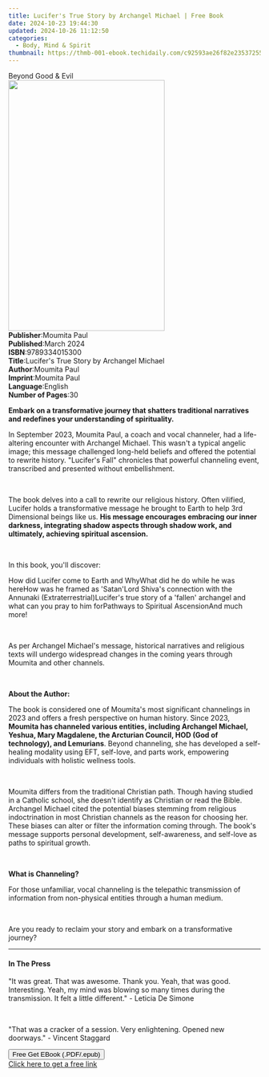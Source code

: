 ```yaml
---
title: Lucifer's True Story by Archangel Michael | Free Book
date: 2024-10-23 19:44:30
updated: 2024-10-26 11:12:50
categories:
  - Body, Mind & Spirit
thumbnail: https://thmb-001-ebook.techidaily.com/c92593ae26f82e2353725502526b520aa38e76d130e90efce4e29c5dd1f37563.jpg
---
```

<main id="book-container">
  <div class="flex flex-col">
    <div class="book-brief flex-1 py-6 px-4 sm:p-6 md:py-10 md:px-8">
      <!-- brief-->
      <div class="book-brief-main">Beyond Good & Evil</div>
    </div>
    <div
      class="book-meta-info flex-1 grid gap-4 col-start-1 col-end-3 row-start-1 sm:mb-6 sm:grid-cols-4 lg:gap-6 lg:col-start-2 lg:row-end-6 lg:row-span-6 lg:mb-0"
    >
      <div
        class="book-meta-info-left place-content-center mt-4 p-4 text-sm leading-6 col-start-2 col-span-2 dark:text-slate-400"
      >
        <img
          class="w-full h-500 object-cover rounded-lg sm:h-255 sm:col-span-2 lg:col-span-full"
          src="https://img-001-ebook.techidaily.com/780ba53fb1f1952003186b5982945b552faae5ac845c0d2e90396bfd1b567812.jpg"
          alt=""
          width="312"
          height="500"
        />
      </div>
      <div
        class="book-meta-info-right mt-2 col-start-1 row-start-2 col-span-3 self-center"
      >
        <!-- meta data  -->
        <div class="flex flex-col px-4 md:px-8">
          <div class="flex-1">
            <strong>Publisher</strong>:<span class="px-2">Moumita Paul</span>
          </div>
          <div class="flex-1">
            <strong>Published</strong>:<span class="px-2">March 2024</span>
          </div>
          <div class="flex-1">
            <strong>ISBN</strong>:<span class="px-2">9789334015300</span>
          </div>
          <div class="flex-1">
            <strong>Title</strong>:<span class="px-2"
              >Lucifer&#39;s True Story by Archangel Michael</span
            >
          </div>
          <div class="flex-1">
            <strong>Author</strong>:<span class="px-2">Moumita Paul</span>
          </div>
          <div class="flex-1">
            <strong>Imprint</strong>:<span class="px-2">Moumita Paul</span>
          </div>
          <div class="flex-1">
            <strong>Language</strong>:<span class="px-2">English</span>
          </div>
          <div class="flex-1">
            <strong>Number of Pages</strong>:<span class="px-2">30</span>
          </div>
        </div>
      </div>
    </div>
    <div class="book-description flex-1 py-6 px-4 sm:p-6 md:py-10 md:px-8">
      <div class="book-description-main">
        <div accordion-content="" id="description">
          <p>
            <strong
              >Embark on a transformative journey that shatters traditional
              narratives and redefines your understanding of
              spirituality.</strong
            >
          </p>
          <p>
            In September 2023, Moumita Paul, a coach and vocal channeler, had a
            life-altering encounter with Archangel Michael. This wasn't a
            typical angelic image; this message challenged long-held beliefs and
            offered the potential to rewrite history. "Lucifer's Fall"
            chronicles that powerful channeling event, transcribed and presented
            without embellishment.
          </p>
          <p><br /></p>
          <p>
            The book delves into a call to rewrite our religious history. Often
            vilified, Lucifer holds a transformative message he brought to Earth
            to help 3rd Dimensional beings like us.
            <strong
              >His message encourages embracing our inner darkness, integrating
              shadow aspects through shadow work, and ultimately, achieving
              spiritual ascension.</strong
            >
          </p>
          <p><br /></p>
          <p>In this book, you'll discover:</p>
          How did Lucifer come to Earth and WhyWhat did he do while he was
          hereHow was he framed as 'Satan'Lord Shiva's connection with the
          Annunaki (Extraterrestrial)Lucifer's true story of a 'fallen'
          archangel&nbsp;and what can you pray to him forPathways to Spiritual
          AscensionAnd much more!
          <p><br /></p>
          <p>
            As per Archangel Michael's message, historical narratives and
            religious texts will undergo widespread changes in the coming years
            through Moumita and other channels.
          </p>
          <p><br /></p>
          <p><strong>About the Author:</strong></p>
          <p>
            The book is considered one of Moumita's most significant channelings
            in 2023 and offers a fresh perspective on human history. Since 2023,
            <strong
              >Moumita has channeled various entities, including Archangel
              Michael, Yeshua, Mary Magdalene, the Arcturian Council, HOD (God
              of technology), and Lemurians</strong
            >. Beyond channeling, she has developed a self-healing modality
            using EFT, self-love, and parts work, empowering individuals with
            holistic wellness tools.
          </p>
          <p><br /></p>
          <p>
            Moumita differs from the traditional Christian path. Though having
            studied in a Catholic school, she doesn't identify as Christian or
            read the Bible. Archangel Michael cited the potential biases
            stemming from religious indoctrination in most Christian channels as
            the reason for choosing her. These biases can alter or filter the
            information coming through. The book's message supports personal
            development, self-awareness, and self-love as paths to spiritual
            growth.
          </p>
          <p><br /></p>
          <p><strong>What is Channeling?</strong></p>
          <p>
            For those unfamiliar, vocal channeling is the telepathic
            transmission of information from non-physical entities through a
            human medium.&nbsp;
          </p>
          <p><br /></p>
          <p>
            Are you ready to reclaim your story and embark on a transformative
            journey?
          </p>
        </div>
        <div class="accordion-fader"></div>
      </div>
    </div>
    <div class="book-excerpts flex-1 py-6 px-4 sm:p-6 md:py-10 md:px-8">
      <!-- excerpts-->
      <div class="book-excerpts-main">
        <hr />
        <h4 class="placeholder placeholder-heading">
          <span>In The Press</span>
        </h4>
        <p></p>
        <p>
          "It was great. That was awesome. Thank you. Yeah, that was good.
          Interesting.&nbsp;Yeah, my mind was blowing so many times during the
          transmission.&nbsp;It felt a little different." - Leticia De Simone
        </p>
        <p><br /></p>
        <p>
          "That was a cracker of a session. Very enlightening. Opened new
          doorways." - Vincent Staggard
        </p>
        <p></p>
      </div>
    </div>
    <div
      class="book-about-author flex-1 py-6 px-4 sm:p-6 md:py-10 md:px-8"
    ></div>
    <div class="book-free-get flex-1 py-6 px-4 sm:p-6 md:py-10 md:px-8">
      <button
        id="btn-free-get"
        class="bg-blue-500 hover:bg-blue-700 text-white font-bold py-2 px-4 rounded"
      >
        Free Get EBook (.PDF/.epub)
      </button>
      <div id="countdown-display" class="px-2 text-lg mt-2"></div>
      <a
        id="free-link"
        class="hidden bg-blue-500 hover:bg-blue-700 text-white font-bold py-2 px-4 rounded"
        href="https://www.ebooks.com/en-us/book/211262419/lucifer-s-true-story-by-archangel-michael/moumita-paul/"
        target="_blank"
        >Click here to get a free link</a
      >
    </div>
    <script>
      let countdownTime = 0;
      let countdownInterval = null;
      document
        .getElementById('btn-free-get')
        .addEventListener('click', startCountdown);
      function startCountdown() {
        countdownTime = new Date().getTime() + 60000 * 3;
        countdownInterval = setInterval(updateCountdown, 1000);
        document.getElementById('btn-free-get').disabled = true;
        document
          .getElementById('btn-free-get')
          .classList.add('bg-gray-500', 'cursor-not-allowed');
      }
      function updateCountdown() {
        let currentTime = new Date().getTime();
        let timeLeft = countdownTime - currentTime;
        let secondsLeft = Math.floor(timeLeft / 1000);
        document.getElementById('countdown-display').innerHTML =
          `Remaining time: ${secondsLeft} seconds.`;
        if (secondsLeft <= 0) {
          clearInterval(countdownInterval);
          document.getElementById('btn-free-get').classList.add('hidden');
          document.getElementById('free-link').classList.remove('hidden');
          document.getElementById('countdown-display').innerHTML = '';
        }
      }
    </script>
  </div>
</main>
